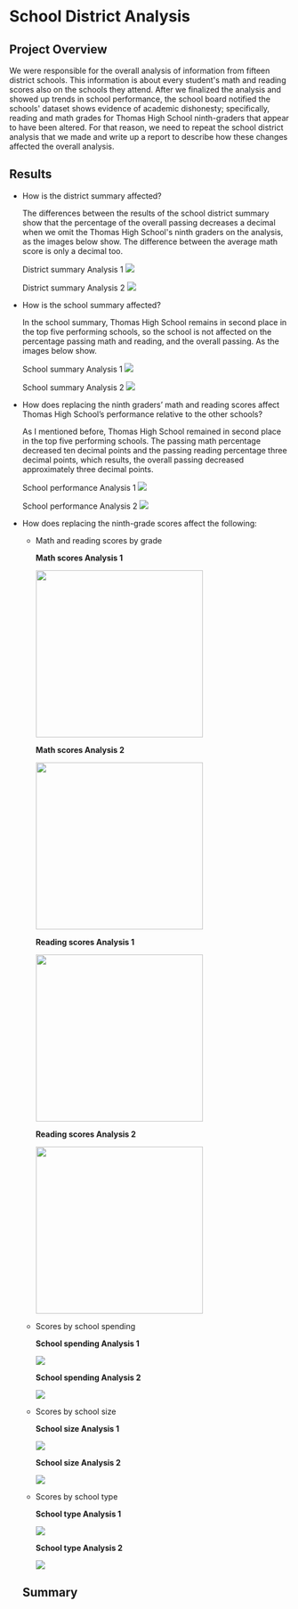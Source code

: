 # School District Analysis

## Project Overview
We were responsible for the overall analysis of information from fifteen district schools. This information is about every student's math and reading scores also on the schools they attend. After we finalized the analysis and showed up trends in school performance, the school board notified the schools' dataset shows evidence of academic dishonesty; specifically, reading and math grades for Thomas High School ninth-graders that appear to have been altered. For that reason, we need to repeat the school district analysis that we made and write up a report to describe how these changes affected the overall analysis.

## Results

  - How is the district summary affected?

    The differences between the results of the school district summary show that the percentage of the overall passing decreases a decimal when we omit the Thomas High School's   ninth graders on the analysis, as the images below show. The difference between the average math score is only a decimal too. 
    
    District summary Analysis 1
    <img src="Resources/district_summary1.PNG" />
    
    District summary Analysis 2
    <img src="Resources/district_summary2.PNG" />
    
  - How is the school summary affected?

    In the school summary, Thomas High School remains in second place in the top five performing schools, so the school is not affected on the percentage passing math and reading, and the overall passing. As the images below show.
    
    School summary Analysis 1
    <img src="Resources/school_summary1.PNG" />
    
    School summary Analysis 2
    <img src="Resources/school_summary2.PNG" />
    
- How does replacing the ninth graders’ math and reading scores affect Thomas High School’s performance relative to the other schools?
  
  As I mentioned before, Thomas High School remained in second place in the top five performing schools. The passing math percentage decreased ten decimal points and the passing reading percentage three decimal points, which results, the overall passing decreased approximately three decimal points.
  
    School performance Analysis 1
    <img src="Resources/schools_top1.PNG" />
    
    School performance Analysis 2
    <img src="Resources/schools_top2.PNG" />

- How does replacing the ninth-grade scores affect the following:
      
     - Math and reading scores by grade
     
       **Math scores Analysis 1**
        
        <img src="Resources/math_scores1.PNG" width="300" />
    
        **Math scores Analysis 2**
        
        <img src="Resources/math_scores2.PNG" width="300" />
        
        **Reading scores Analysis 1**
        
        <img src="Resources/reading_score1.PNG" width="300" />
    
        **Reading scores Analysis 2**
        
        <img src="Resources/reading_score2.PNG" width="300" />
      
     - Scores by school spending

        **School spending Analysis 1**
        
        <img src="Resources/spending1.PNG" />
    
        **School spending Analysis 2**
        
        <img src="Resources/spending2.PNG" />
      
     - Scores by school size

        **School size Analysis 1**
        
        <img src="Resources/school_size1.PNG" />
    
        **School size Analysis 2**
        
        <img src="Resources/school_size2.PNG" />
      
     - Scores by school type
      
        **School type Analysis 1**
        
        <img src="Resources/school_type1.PNG" />
    
        **School type Analysis 2**
        
        <img src="Resources/school_type2.PNG" />
    
    ## Summary
  
